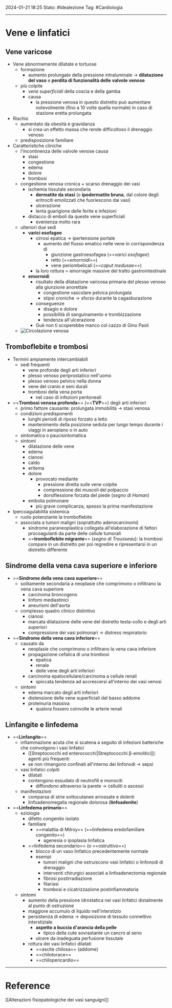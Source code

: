 2024-01-21 18:25
Stato: #Idealezione 
Tag: #Cardiologia 

---
# Vene e linfatici
## Vene varicose
- Vene abnormemente dilatate e tortuose
	- formazione
		- aumento prolungato della pressione intraluminale → **dilatazione del vaso** e **perdita di funzionalità delle valvole venose**
	- più colpite
		- *vene superficiali* della coscia e della gamba
		- causa
			- la pressione venosa in questo distretto può aumentare notevolmente (fino a 10 volte quella normale) in caso di stazione eretta prolungata
- Rischio
	- aumentato da obesità e gravidanza
		- si crea un effetto massa che rende difficoltoso il drenaggio venoso
	- predisposizione familiare
- Caratteristiche cliniche
	- l'incontinenza delle valvole venose causa
		- stasi
		- congestione
		- edema
		- dolore
		- trombosi
	- congestione venosa cronica + scarso drenaggio dei vasi
		- ischemia tissutale secondaria
			- **dermatite da stasi** (o **ipodermatite bruna**, dal colore degli eritrociti emolizzati che fuoriescono dai vasi)
			- ulcerazione
			- lenta guarigione delle ferite e infezioni
		- distacco di emboli da queste vene superficiali
			- evenienza molto rara
	- ulteriori due sedi
		- **varici esofagee**
			- cirrosi epatica → ipertensione portale
				- aumento del flusso ematico nelle vene in corrispondenza di
					- giunzione gastroesofagea (==*varici esofagee*)
					- retto (==*emorroidi*==)
					- vene periombelicali (==*caput medusae*==)
			- la loro rottura = emorragie massive del tratto gastrointestinale
		- **emorroidi**
			- risultato della dilatazione varicosa primaria del plesso venoso alla giunzione anorettale
				- congestione vascolare pelvica prolungata
				- stipsi croniche → sforzo durante la cagasburazione
			- conseguenze
				- disagio e dolore
				- possibilità di sanguinamento e trombizzazione
				- tendenza all'ulcerazione
			- Guè non ti scoperebbe manco col cazzo di Gino Paoli
	- ![Circolazione venosa](https://i.imgur.com/UNnj7Sk.png)
## Tromboflebite e trombosi
- Termini ampiamente intercambiabili
	- sedi frequenti
		- vene profonde degli arti inferiori
		- plesso venoso periprostatico nell'uomo
		- plesso venoso pelvico nella donna
		- vene del cranio e seni durali
		- trombosi della vena porta
			- nel caso di infezioni peritoneali
- ==**Trombosi venosa profonda**== (==**TVP**==) degli arti inferiori
	- primo fattore causante: prolungata immobilità → stasi venosa
	- condizioni predisponenti
		- lunghi periodi di riposo forzato a letto
		- mantenimento della posizione seduta per lungo tempo durante i viaggi in aeroplano o in auto
	- sintomatica o paucisintomatica
	- sintomi
		- dilatazione delle vene
		- edema
		- cianosi
		- caldo
		- eritema
		- dolore
			- provocato mediante
				- pressione diretta sulle vene colpite
				- compressione dei muscoli del polpaccio
				- dorsiflessione forzata del piede (*segno di Homan*)
		- embolia polmonare
			- più grave complicanza, spesso la prima manifestazione
- Ipercoagulabilità sistemica
	- ruolo potenziante la tromboflebite
	- associata a tumori maligni (soprattutto adenocarcinomi)
		- sindrome paraneoplastica collegata all'elaborazione di fattori procoagulanti da parte delle cellule tumorali
		- ==**tromboflebite migrante**== (*segno di Trousseau*): la trombosi compare in un distretto per poi regredire e ripresentarsi in un distretto differente
## Sindrome della vena cava superiore e inferiore
- ==**Sindrome della vena cava superiore**==
	- solitamente secondaria a neoplasie che comprimono o infiltrano la vena cava superiore
		- carcinoma broncogeno
		- linfomi mediastinici
		- aneurismi dell'aorta
	- complesso quadro clinico distintivo
		- cianosi
		- marcata dilatazione delle vene del distretto testa-collo e degli arti superiori
		- compressione dei vasi polmonari → distress respiratorio
- ==**Sindrome della vena cava inferiore**==
	- causato da
		- neoplasie che comprimono o infiltrano la vena cava inferiore
		- propagazione cefalica di una trombosi
			- epatica
			- renale
			- delle vene degli arti inferiori
		- carcinoma epatocellulare/carcinoma a cellule renali
			- spiccata tendenza ad accrescersi all'interno dei vasi venosi
	- sintomi
		- edema marcato degli arti inferiori
		- distensione delle vene superficiali del basso addome
		- proteinuria massiva
			- qualora fossero coinvolte le arterie renali
## Linfangite e linfedema
- ==**Linfangite**==
	- infiammazione acuta che si scatena a seguito di infezioni batteriche che coinvolgono i vasi linfatici
		- [[Streptococchi ed enterococchi|Streptococchi β-emolitici]]: agenti più frequenti
		- se non rimangono confinati all'interno dei linfonodi → sepsi
	- vasi linfatici colpiti
		- dilatati
		- contengono essudato di neutrofili e monociti
			- diffondono attraverso la parete → celluliti o ascessi
	- manifestazioni
		- comparsa di strie sottocutanee arrossate e dolenti
		- linfoadenomegalia regionale dolorosa (**linfoadenite**)
- ==**Linfedema primario**==
	- eziologia
		- difetto congenito isolato
		- familiare
			- ==malattia di Milroy== (==linfedema eredofamiliare congenito==)
				- agenesia o ipoplasia linfatica
		- ==linfedema secondario== (o ==ostruttivo==)
			- blocco di un vaso linfatico precedentemente normale
			- esempi
				- tumori maligni che ostruiscono vasi linfatici o linfonodi di drenaggio
				- interventi chirurgici associati a linfoadenectomia regionale
				- fibrosi postirradiazione
				- filariasi
				- trombosi e cicatrizzazione postinfiammatoria
	- sintomi
		- aumento della pressione idrostatica nei vasi linfatici distalmente al punto di ostruzione
		- maggiore accumulo di liquido nell'interstizio
		- persistenza di edema → deposizione di tessuto connettivo interstiziale
			- **aspetto a buccia d'arancia della pelle**
				- tipico della cute sovrastante un cancro al seno
			- ulcere da inadeguata perfusione tissutale
		- rottura dei vasi linfatici dilatati
			- ==ascite chilosa== (addome)
			- ==chilotorace==
			- ==chilopericardio==






---
# Reference
[[Alterazioni fisiopatologiche dei vasi sanguigni]]